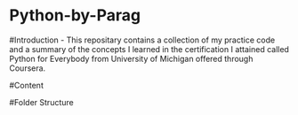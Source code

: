 # Python-by-Parag

#Introduction - This repositary contains a collection of my practice code and a summary of the concepts I learned in the certification I attained called Python for Everybody from University of Michigan offered through Coursera.

#Content

#Folder Structure
